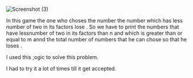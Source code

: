 ![Screenshot (3)](https://user-images.githubusercontent.com/92243019/138552903-67d02ba9-7c5a-4b84-b5b3-4e5091efd9a0.png)
<p> In this game the one who choses the number the number which has less number of two in its factors lose . So we have to print the numbers that have lessnumber of two in its factors than n and which is greater than or equal to m annd the total number of numbers that he can chose so that he loses .</p>
<p>I used this ;ogic to solve this problem.</p>
<p> I had to try it a lot of times till it get accepted.</p>
